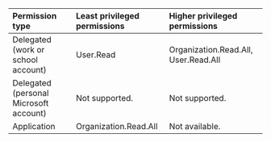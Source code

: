 |Permission type|Least privileged permissions|Higher privileged permissions|
|:---|:---|:---|
|Delegated (work or school account)|User.Read|Organization.Read.All, User.Read.All|
|Delegated (personal Microsoft account)|Not supported.|Not supported.|
|Application|Organization.Read.All|Not available.|